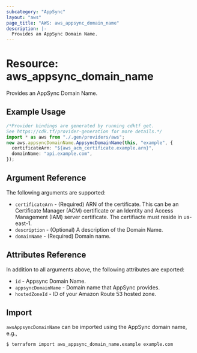 ```yaml
---
subcategory: "AppSync"
layout: "aws"
page_title: "AWS: aws_appsync_domain_name"
description: |-
  Provides an AppSync Domain Name.
---
```


# Resource: aws\_appsync\_domain\_name

Provides an AppSync Domain Name.

## Example Usage

```typescript
/*Provider bindings are generated by running cdktf get.
See https://cdk.tf/provider-generation for more details.*/
import * as aws from "./.gen/providers/aws";
new aws.appsyncDomainName.AppsyncDomainName(this, "example", {
  certificateArn: "${aws_acm_certificate.example.arn}",
  domainName: "api.example.com",
});

```

## Argument Reference

The following arguments are supported:

* `certificateArn` - (Required) ARN of the certificate. This can be an Certificate Manager (ACM) certificate or an Identity and Access Management (IAM) server certificate. The certifiacte must reside in us-east-1.
* `description` - (Optional)  A description of the Domain Name.
* `domainName` - (Required) Domain name.

## Attributes Reference

In addition to all arguments above, the following attributes are exported:

* `id` - Appsync Domain Name.
* `appsyncDomainName` - Domain name that AppSync provides.
* `hostedZoneId` - ID of your Amazon Route 53 hosted zone.

## Import

`awsAppsyncDomainName` can be imported using the AppSync domain name, e.g.,

```console
$ terraform import aws_appsync_domain_name.example example.com
```
